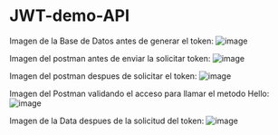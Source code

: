 # JWT-demo-API
Imagen de la Base de Datos antes de generar el token:
![image](https://user-images.githubusercontent.com/82293975/171555029-66ee02d0-f3b1-4dc7-9481-51686952542a.png)

Imagen del postman antes de enviar la solicitar token:
![image](https://user-images.githubusercontent.com/82293975/171555171-a28cc487-56a9-494b-b5d9-75e30c21079f.png)

Imagen del postman despues de solicitar el token:
![image](https://user-images.githubusercontent.com/82293975/171555485-47ada572-59ab-4b84-8a39-82dfddfff18a.png)

Imagen del Postman validando el acceso para llamar el metodo Hello:
![image](https://user-images.githubusercontent.com/82293975/171555579-faa42464-03f0-412c-85f9-adfdae95cc3a.png)

Imagen de la Data despues de la solicitud del token:
![image](https://user-images.githubusercontent.com/82293975/171555671-18d4e8f2-e011-49f9-b180-1a619b66f367.png)
